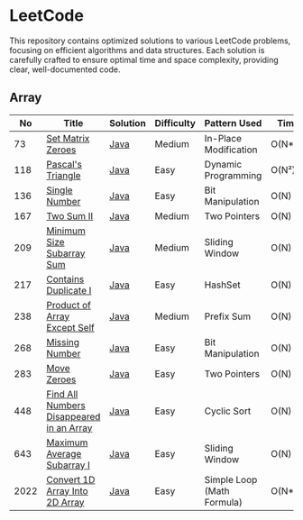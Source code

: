 # LeetCode

This repository contains optimized solutions to various LeetCode problems, focusing on efficient algorithms and data structures. Each solution is carefully crafted to ensure optimal time and space complexity, providing clear, well-documented code.

## Array

| No | Title | Solution | Difficulty | Pattern Used | Time | Space |
|---| ----- | -------- | ---------- | -------------- | ----- | ----- |
| 73 | [Set Matrix Zeroes](https://leetcode.com/problems/set-matrix-zeroes/) | [Java](arrays\SetZeros.java) | Medium | In-Place Modification | O(N*M) | 0(1) |
| 118 | [Pascal's Triangle](https://leetcode.com/problems/pascals-triangle/) | [Java](arrays/PascalTriangle.java) | Easy | Dynamic Programming | O(N²) | O(N²) |
| 136 | [Single Number](https://leetcode.com/problems/single-number/) | [Java](arrays/SingleNumber.java) | Easy | Bit Manipulation | O(N) | O(1) |
| 167 | [Two Sum II](https://leetcode.com/problems/two-sum-ii-input-array-is-sorted/) | [Java](arrays/TwoSumII.java) | Medium | Two Pointers |  O(N) | 0(1) |
| 209 | [Minimum Size Subarray Sum](https://leetcode.com/problems/minimum-size-subarray-sum/) | [Java](arrays/MinimumSizeSubarraySum.java) | Medium | Sliding Window | O(N) | 0(1) |
| 217 | [Contains Duplicate I](https://leetcode.com/problems/contains-duplicate/) | [Java](arrays/ContainsDuplicate.java) | Easy | HashSet | O(N) | 0(N) |
| 238 | [Product of Array Except Self](https://leetcode.com/problems/product-of-array-except-self/) | [Java](arrays/ProductExceptSelf.java) | Medium | Prefix Sum | O(N) | 0(N) |
| 268 | [Missing Number](https://leetcode.com/problems/missing-number/) | [Java](arrays/MissingNumber.java) | Easy | Bit Manipulation | O(N) | 0(1) |
| 283 | [Move Zeroes](https://leetcode.com/problems/move-zeroes/) | [Java](arrays/MoveZeroes.java) | Easy | Two Pointers | O(N) | 0(1) |
| 448 | [Find All Numbers Disappeared in an Array](https://leetcode.com/problems/find-all-numbers-disappeared-in-an-array/) | [Java](arrays/FindDisappearedNumbers.java) | Easy | Cyclic Sort | O(N) | 0(1) |
| 643 | [Maximum Average Subarray I](https://leetcode.com/problems/maximum-average-subarray-i/) | [Java](arrays/MaximumAverageSubarrayI.java) | Easy | Sliding Window | O(N) | 0(1) |
| 2022 | [Convert 1D Array Into 2D Array](https://leetcode.com/problems/convert-1d-array-into-2d-array/) | [Java](arrays/Construct2DArray.java) | Easy | Simple Loop (Math Formula) | O(N*M) | 0(N*M) |
